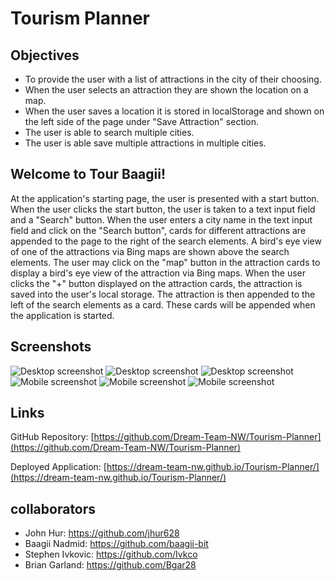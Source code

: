 # Tourism Planner

## Objectives
- To provide the user with a list of attractions in the city of their choosing.
- When the user selects an attraction they are shown the location on a map.
- When the user saves a location it is stored in localStorage and shown on the left side of the page under "Save Attraction" section.
- The user is able to search multiple cities.
- The user is able save multiple attractions in multiple cities.

## Welcome to Tour Baagii!
At the application's starting page, the user is presented with a start button. 
When the user clicks the start button, the user is taken to a text input field and a "Search" button.
When the user enters a city name in the text input field and click on the "Search button", cards for different attractions are appended to the page to the right of the search elements. 
A bird's eye view of one of the attractions via Bing maps are shown above the search elements. The user may click on the "map" button in the attraction cards to display a bird's eye view of the attraction via Bing maps.
When the user clicks the "+" button displayed on the attraction cards, the attraction is saved into the user's local storage. The attraction is then appended to the left of the search elements as a card. These cards will be appended when the application is started.

## Screenshots
![Desktop screenshot](https://github.com/Dream-Team-NW/Tourism-Planner/blob/main/assets/img/screenshotmain.png)
![Desktop screenshot](https://github.com/Dream-Team-NW/Tourism-Planner/blob/main/assets/img/screenshot2.png)
![Desktop screenshot](https://github.com/Dream-Team-NW/Tourism-Planner/blob/main/assets/img/screenshot3.png)
![Mobile screenshot](https://github.com/Dream-Team-NW/Tourism-Planner/blob/main/assets/img/screenshotmobile.png)
![Mobile screenshot](https://github.com/Dream-Team-NW/Tourism-Planner/blob/main/assets/img/screenshotmobile2.png)
![Mobile screenshot](https://github.com/Dream-Team-NW/Tourism-Planner/blob/main/assets/img/screenshotmobile3.png)
## Links

GitHub Repository: [https://github.com/Dream-Team-NW/Tourism-Planner](https://github.com/Dream-Team-NW/Tourism-Planner)

Deployed Application: [https://dream-team-nw.github.io/Tourism-Planner/](https://dream-team-nw.github.io/Tourism-Planner/)

## collaborators
 - John Hur: https://github.com/jhur628
 - Baagii Nadmid: https://github.com/baagii-bit
 - Stephen Ivkovic: https://github.com/Ivkco
 - Brian Garland: https://github.com/Bgar28
